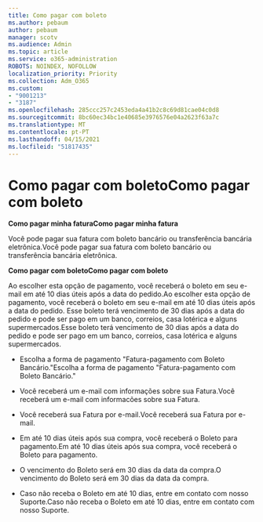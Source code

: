 ```yaml
---
title: Como pagar com boleto
ms.author: pebaum
author: pebaum
manager: scotv
ms.audience: Admin
ms.topic: article
ms.service: o365-administration
ROBOTS: NOINDEX, NOFOLLOW
localization_priority: Priority
ms.collection: Adm_O365
ms.custom:
- "9001213"
- "3187"
ms.openlocfilehash: 285ccc257c2453eda4a41b2c8c69d81cae04c0d8
ms.sourcegitcommit: 8bc60ec34bc1e40685e3976576e04a2623f63a7c
ms.translationtype: MT
ms.contentlocale: pt-PT
ms.lasthandoff: 04/15/2021
ms.locfileid: "51817435"
---
```

# <a name="como-pagar-com-boleto"></a><span data-ttu-id="c590b-102">Como pagar com boleto</span><span class="sxs-lookup"><span data-stu-id="c590b-102">Como pagar com boleto</span></span>

<span data-ttu-id="c590b-103">**Como pagar minha fatura**</span><span class="sxs-lookup"><span data-stu-id="c590b-103">**Como pagar minha fatura**</span></span>

<span data-ttu-id="c590b-104">Você pode pagar sua fatura com boleto bancário ou transferência bancária eletrônica.</span><span class="sxs-lookup"><span data-stu-id="c590b-104">Você pode pagar sua fatura com boleto bancário ou transferência bancária eletrônica.</span></span>

<span data-ttu-id="c590b-105">**Como pagar com  boleto**</span><span class="sxs-lookup"><span data-stu-id="c590b-105">**Como pagar com  boleto**</span></span>

<span data-ttu-id="c590b-106">Ao escolher esta opção de pagamento, você receberá o boleto em seu e-mail em até 10 dias úteis após a data do pedido.</span><span class="sxs-lookup"><span data-stu-id="c590b-106">Ao escolher  esta opção de pagamento, você receberá o boleto em seu e-mail em até 10 dias úteis após a data do pedido.</span></span> <span data-ttu-id="c590b-107">Esse boleto terá vencimento de 30 dias após a data do pedido e pode ser pago em um banco, correios, casa lotérica e alguns supermercados.</span><span class="sxs-lookup"><span data-stu-id="c590b-107">Esse boleto terá vencimento de 30 dias após a data do pedido e pode ser pago em um banco, correios, casa lotérica e alguns supermercados.</span></span>

- <span data-ttu-id="c590b-108">Escolha a forma de pagamento "Fatura-pagamento com Boleto Bancário."</span><span class="sxs-lookup"><span data-stu-id="c590b-108">Escolha a forma de pagamento "Fatura-pagamento com Boleto Bancário."</span></span>

- <span data-ttu-id="c590b-109">Você receberá um e-mail com informações sobre sua Fatura.</span><span class="sxs-lookup"><span data-stu-id="c590b-109">Você receberá um e-mail com informacões sobre sua Fatura.</span></span>

- <span data-ttu-id="c590b-110">Você receberá sua Fatura por e-mail.</span><span class="sxs-lookup"><span data-stu-id="c590b-110">Você receberá sua Fatura por e-mail.</span></span>

- <span data-ttu-id="c590b-111">Em até 10 dias úteis após sua compra, você receberá o Boleto para pagamento.</span><span class="sxs-lookup"><span data-stu-id="c590b-111">Em até 10 dias úteis após sua compra, você receberá o Boleto para pagamento.</span></span>

- <span data-ttu-id="c590b-112">O vencimento do Boleto será em 30 dias da data da compra.</span><span class="sxs-lookup"><span data-stu-id="c590b-112">O vencimento do Boleto será em 30 dias da data da compra.</span></span>

- <span data-ttu-id="c590b-113">Caso não receba o Boleto em até 10 dias, entre em contato com nosso Suporte.</span><span class="sxs-lookup"><span data-stu-id="c590b-113">Caso não receba o Boleto em até 10 dias, entre em contato com nosso Suporte.</span></span>

